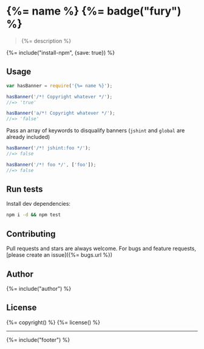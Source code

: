 # {%= name %} {%= badge("fury") %}

> {%= description %}

{%= include("install-npm", {save: true}) %}

## Usage

```js
var hasBanner = require('{%= name %}');

hasBanner('/*! Copyright whatever */');
//=> 'true'

hasBanner('a/*! Copyright whatever */');
//=> 'false'
```
Pass an array of keywords to disqualify banners (`jshint` and `global` are already included)

```js
hasBanner('/*! jshint:foo */');
//=> false

hasBanner('/*! foo */', ['foo']);
//=> false
```

## Run tests

Install dev dependencies:

```bash
npm i -d && npm test
```

## Contributing
Pull requests and stars are always welcome. For bugs and feature requests, [please create an issue]({%= bugs.url %})

## Author
{%= include("author") %}

## License
{%= copyright() %}
{%= license() %}

***

{%= include("footer") %}
